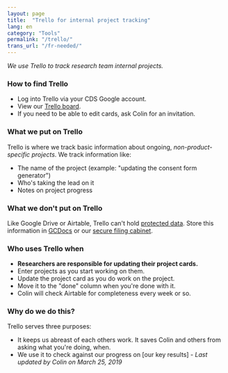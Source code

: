 ```yaml
---
layout: page
title:  "Trello for internal project tracking"
lang: en
category: "Tools"
permalink: "/trello/"
trans_url: "/fr-needed/"
---
```


*We use Trello to track research team internal projects.*

### How to find Trello
- Log into Trello via your CDS Google account.
- View our [Trello board](https://trello.com/b/k8wdSP3W/research-community-projects).
- If you need to be able to edit cards, ask Colin for an invitation.

### What we put on Trello
Trello is where we track basic information about ongoing, *non-product-specific projects*. We track information like: 
- The name of the project (example: "updating the consent form generator")
- Who's taking the lead on it
- Notes on project progress

### What we don't put on Trello
Like Google Drive or Airtable, Trello can't hold [protected data]({{site.baseurl}}/privacy). Store this information in [GCDocs]({{site.baseurl}}/gc-docs) or our [secure filing cabinet]({{site.baseurl}}/protected-files). 

### Who uses Trello when
- **Researchers are responsible for updating their project cards.**
- Enter projects as you start working on them.
- Update the project card as you do work on the project.
- Move it to the "done" column when you're done with it.
- Colin will check Airtable for completeness every week or so.

### Why do we do this?
Trello serves three purposes:
- It keeps us abreast of each others work. It saves Colin and others from asking what you're doing, when.
- We use it to check against our progress on [our key results]
_- Last updated by Colin on March 25, 2019_